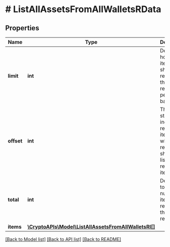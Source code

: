 # # ListAllAssetsFromAllWalletsRData

## Properties

Name | Type | Description | Notes
------------ | ------------- | ------------- | -------------
**limit** | **int** | Defines how many items should be returned in the response per page basis. |
**offset** | **int** | The starting index of the response items, i.e. where the response should start listing the returned items. |
**total** | **int** | Defines the total number of items returned in the response. |
**items** | [**\CryptoAPIs\Model\ListAllAssetsFromAllWalletsRI[]**](ListAllAssetsFromAllWalletsRI.md) |  |

[[Back to Model list]](../../README.md#models) [[Back to API list]](../../README.md#endpoints) [[Back to README]](../../README.md)
